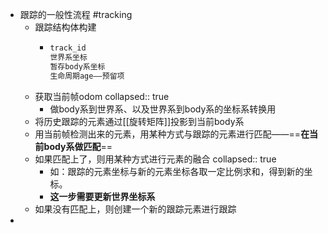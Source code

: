 - 跟踪的一般性流程 #tracking
	- 跟踪结构体构建
		- ```cpp
		  track_id
		  世界系坐标
		  暂存body系坐标
		  生命周期age——预留项
		  ```
	- 获取当前帧odom
	  collapsed:: true
		- 做body系到世界系、以及世界系到body系的坐标系转换用
	- 将历史跟踪的元素通过[[旋转矩阵]]投影到当前body系
	- 用当前帧检测出来的元素，用某种方式与跟踪的元素进行匹配——==**在当前body系做匹配**==
	- 如果匹配上了，则用某种方式进行元素的融合
	  collapsed:: true
		- 如：跟踪的元素坐标与新的元素坐标各取一定比例求和，得到新的坐标。
		- **这一步需要更新世界坐标系**
	- 如果没有匹配上，则创建一个新的跟踪元素进行跟踪
-
